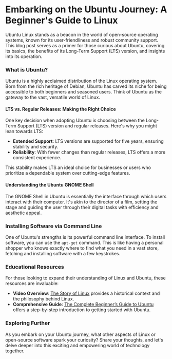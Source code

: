 # Embarking on the Ubuntu Journey: A Beginner's Guide to Linux

Ubuntu Linux stands as a beacon in the world of open-source operating systems, known for its user-friendliness and robust community support. This blog post serves as a primer for those curious about Ubuntu, covering its basics, the benefits of its Long-Term Support (LTS) version, and insights into its operation.

### What is Ubuntu?

Ubuntu is a highly acclaimed distribution of the Linux operating system. Born from the rich heritage of Debian, Ubuntu has carved its niche for being accessible to both beginners and seasoned users. Think of Ubuntu as the gateway to the vast, versatile world of Linux.

#### LTS vs. Regular Releases: Making the Right Choice

One key decision when adopting Ubuntu is choosing between the Long-Term Support (LTS) version and regular releases. Here's why you might lean towards LTS:
- **Extended Support**: LTS versions are supported for five years, ensuring stability and security.
- **Reliability**: With fewer changes than regular releases, LTS offers a more consistent experience.

This stability makes LTS an ideal choice for businesses or users who prioritize a dependable system over cutting-edge features.

#### Understanding the Ubuntu GNOME Shell

The GNOME Shell in Ubuntu is essentially the interface through which users interact with their computer. It's akin to the director of a film, setting the stage and guiding the user through their digital tasks with efficiency and aesthetic appeal.

### Installing Software via Command Line

One of Ubuntu's strengths is its powerful command line interface. To install software, you can use the `apt-get` command. This is like having a personal shopper who knows exactly where to find what you need in a vast store, fetching and installing software with a few keystrokes.

### Educational Resources

For those looking to expand their understanding of Linux and Ubuntu, these resources are invaluable:

- **Video Overview**: [The Story of Linux](https://www.youtube.com/watch?v=5ocq6_3-nEw) provides a historical context and the philosophy behind Linux.
- **Comprehensive Guide**: [The Complete Beginner’s Guide to Ubuntu](https://web.archive.org/web/20220312030901/https://www.lifewire.com/beginners-guide-to-ubuntu-2205722) offers a step-by-step introduction to getting started with Ubuntu.

### Exploring Further

As you embark on your Ubuntu journey, what other aspects of Linux or open-source software spark your curiosity? Share your thoughts, and let's delve deeper into this exciting and empowering world of technology together.

